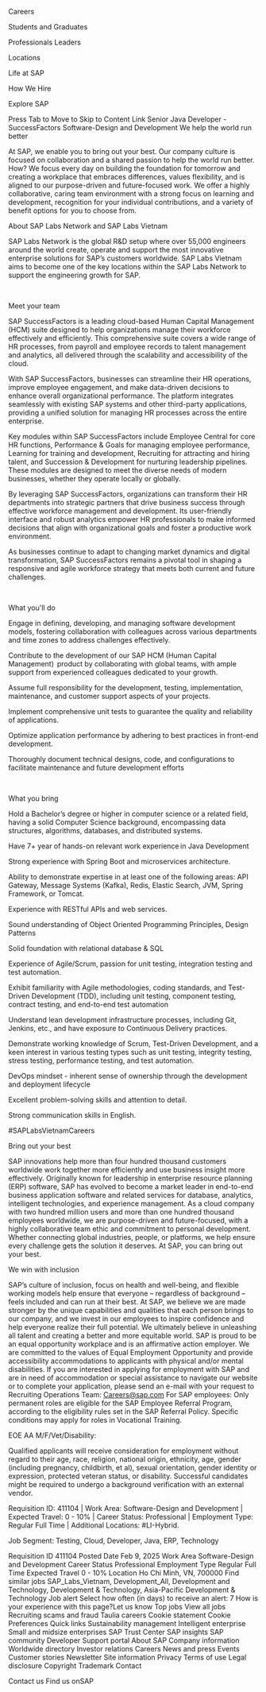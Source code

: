 
Careers

Students and Graduates

Professionals
Leaders

Locations


Life at SAP

How We Hire

Explore SAP



Press Tab to Move to Skip to Content Link
Senior Java Developer - SuccessFactors
Software-Design and Development
 We help the world run better

At SAP, we enable you to bring out your best. Our company culture is focused on collaboration and a shared passion to help the world run better. How? We focus every day on building the foundation for tomorrow and creating a workplace that embraces differences, values flexibility, and is aligned to our purpose-driven and future-focused work. We offer a highly collaborative, caring team environment with a strong focus on learning and development, recognition for your individual contributions, and a variety of benefit options for you to choose from.

About SAP Labs Network and SAP Labs Vietnam 

SAP Labs Network is the global R&D setup where over 55,000 engineers around the world create, operate and support the most innovative enterprise solutions for SAP’s customers worldwide. SAP Labs Vietnam aims to become one of the key locations within the SAP Labs Network to support the engineering growth for SAP. 

  

Meet your team  

SAP SuccessFactors is a leading cloud-based Human Capital Management (HCM) suite designed to help organizations manage their workforce effectively and efficiently. This comprehensive suite covers a wide range of HR processes, from payroll and employee records to talent management and analytics, all delivered through the scalability and accessibility of the cloud.  

With SAP SuccessFactors, businesses can streamline their HR operations, improve employee engagement, and make data-driven decisions to enhance overall organizational performance. The platform integrates seamlessly with existing SAP systems and other third-party applications, providing a unified solution for managing HR processes across the entire enterprise.  

Key modules within SAP SuccessFactors include Employee Central for core HR functions, Performance & Goals for managing employee performance, Learning for training and development, Recruiting for attracting and hiring talent, and Succession & Development for nurturing leadership pipelines. These modules are designed to meet the diverse needs of modern businesses, whether they operate locally or globally.  

By leveraging SAP SuccessFactors, organizations can transform their HR departments into strategic partners that drive business success through effective workforce management and development. Its user-friendly interface and robust analytics empower HR professionals to make informed decisions that align with organizational goals and foster a productive work environment.  

As businesses continue to adapt to changing market dynamics and digital transformation, SAP SuccessFactors remains a pivotal tool in shaping a responsive and agile workforce strategy that meets both current and future challenges.  

  

What you'll do  

Engage in defining, developing, and managing software development models, fostering collaboration with colleagues across various departments and time zones to address challenges effectively.  

Contribute to the development of our SAP HCM (Human Capital Management)  product by collaborating with global teams, with ample support from experienced colleagues dedicated to your growth.  

Assume full responsibility for the development, testing, implementation, maintenance, and customer support aspects of your projects.  

Implement comprehensive unit tests to guarantee the quality and reliability of applications.  

Optimize application performance by adhering to best practices in front-end development.  

Thoroughly document technical designs, code, and configurations to facilitate maintenance and future development efforts  

  

What you bring  

Hold a Bachelor’s degree or higher in computer science or a related field, having a solid Computer Science background, encompassing data structures, algorithms, databases, and distributed systems.  

Have 7+ year of hands-on relevant work experience in Java Development 

Strong experience with Spring Boot and microservices architecture. 

Ability to demonstrate expertise in at least one of the following areas: API Gateway, Message Systems (Kafka), Redis, Elastic Search, JVM, Spring Framework, or Tomcat. 

Experience with RESTful APIs and web services. 

Sound understanding of Object Oriented Programming Principles, Design Patterns   

Solid foundation with relational database & SQL  

Experience of Agile/Scrum, passion for unit testing, integration testing and test automation.  

Exhibit familiarity with Agile methodologies, coding standards, and Test-Driven Development (TDD), including unit testing, component testing, contract testing, and end-to-end test automation  

Understand lean development infrastructure processes, including Git, Jenkins, etc., and have exposure to Continuous Delivery practices.  

Demonstrate working knowledge of Scrum, Test-Driven Development, and a keen interest in various testing types such as unit testing, integrity testing, stress testing, performance testing, and test automation.  

DevOps mindset - inherent sense of ownership through the development and deployment lifecycle  

Excellent problem-solving skills and attention to detail. 

Strong communication skills in English. 

#SAPLabsVietnamCareers 


​Bring out your best

SAP innovations help more than four hundred thousand customers worldwide work together more efficiently and use business insight more effectively. Originally known for leadership in enterprise resource planning (ERP) software, SAP has evolved to become a market leader in end-to-end business application software and related services for database, analytics, intelligent technologies, and experience management. As a cloud company with two hundred million users and more than one hundred thousand employees worldwide, we are purpose-driven and future-focused, with a highly collaborative team ethic and commitment to personal development. Whether connecting global industries, people, or platforms, we help ensure every challenge gets the solution it deserves. At SAP, you can bring out your best.

We win with inclusion

SAP’s culture of inclusion, focus on health and well-being, and flexible working models help ensure that everyone – regardless of background – feels included and can run at their best. At SAP, we believe we are made stronger by the unique capabilities and qualities that each person brings to our company, and we invest in our employees to inspire confidence and help everyone realize their full potential. We ultimately believe in unleashing all talent and creating a better and more equitable world.
SAP is proud to be an equal opportunity workplace and is an affirmative action employer. We are committed to the values of Equal Employment Opportunity and provide accessibility accommodations to applicants with physical and/or mental disabilities. If you are interested in applying for employment with SAP and are in need of accommodation or special assistance to navigate our website or to complete your application, please send an e-mail with your request to Recruiting Operations Team: Careers@sap.com
For SAP employees: Only permanent roles are eligible for the SAP Employee Referral Program, according to the eligibility rules set in the SAP Referral Policy. Specific conditions may apply for roles in Vocational Training.

EOE AA M/F/Vet/Disability:

Qualified applicants will receive consideration for employment without regard to their age, race, religion, national origin, ethnicity, age, gender (including pregnancy, childbirth, et al), sexual orientation, gender identity or expression, protected veteran status, or disability.
Successful candidates might be required to undergo a background verification with an external vendor.

 

Requisition ID: 411104  | Work Area: Software-Design and Development  | Expected Travel: 0 - 10%  | Career Status: Professional  | Employment Type: Regular Full Time   | Additional Locations: #LI-Hybrid.


Job Segment: Testing, Cloud, Developer, Java, ERP, Technology

Requisition ID
411104
Posted Date
Feb 9, 2025
Work Area
Software-Design and Development
Career Status
Professional
Employment Type
Regular Full Time
Expected Travel
0 - 10%
Location
Ho Chi Minh, VN, 700000
Find similar jobs
SAP_Labs_Vietnam, Development_All, Development and Technology, Development & Technology, Asia-Pacific Development & Technology
Job alert
Select how often (in days) to receive an alert: 
7
How is your experience with this page?Let us know
Top jobs
View all jobs
Recruiting scams and fraud
Taulia careers
Cookie statement
Cookie Preferences
Quick links
Sustainability management
Intelligent enterprise
Small and midsize enterprises
SAP Trust Center
SAP insights
SAP community
Developer
Support portal
About SAP
Company information
Worldwide directory
Investor relations
Careers
News and press
Events
Customer stories
Newsletter
Site information
Privacy
Terms of use
Legal disclosure
Copyright
Trademark
Contact

Contact us
Find us onSAP